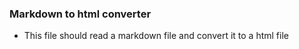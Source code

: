 ### Markdown to html converter

- This file should read a markdown file and convert it to a html file